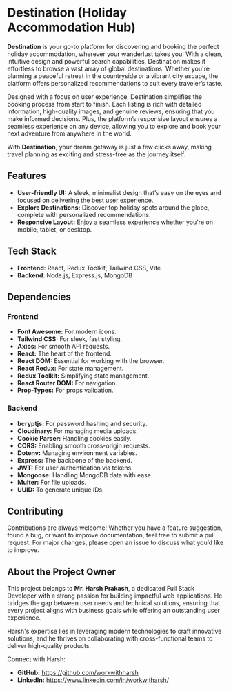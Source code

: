 # Destination (Holiday Accommodation Hub)

**Destination** is your go-to platform for discovering and booking the perfect holiday accommodation, wherever your wanderlust takes you. With a clean, intuitive design and powerful search capabilities, Destination makes it effortless to browse a vast array of global destinations. Whether you're planning a peaceful retreat in the countryside or a vibrant city escape, the platform offers personalized recommendations to suit every traveler’s taste.

Designed with a focus on user experience, Destination simplifies the booking process from start to finish. Each listing is rich with detailed information, high-quality images, and genuine reviews, ensuring that you make informed decisions. Plus, the platform’s responsive layout ensures a seamless experience on any device, allowing you to explore and book your next adventure from anywhere in the world.

With **Destination**, your dream getaway is just a few clicks away, making travel planning as exciting and stress-free as the journey itself.

## Features

- **User-friendly UI:** A sleek, minimalist design that’s easy on the eyes and focused on delivering the best user experience.
- **Explore Destinations:** Discover top holiday spots around the globe, complete with personalized recommendations.
- **Responsive Layout:** Enjoy a seamless experience whether you're on mobile, tablet, or desktop.

## Tech Stack

- **Frontend**: React, Redux Toolkit, Tailwind CSS, Vite
- **Backend**: Node.js, Express.js, MongoDB

## Dependencies

### Frontend

- **Font Awesome:** For modern icons.
- **Tailwind CSS:** For sleek, fast styling.
- **Axios:** For smooth API requests.
- **React:** The heart of the frontend.
- **React DOM:** Essential for working with the browser.
- **React Redux:** For state management.
- **Redux Toolkit:** Simplifying state management.
- **React Router DOM:** For navigation.
- **Prop-Types:** For props validation.

### Backend

- **bcryptjs:** For password hashing and security.
- **Cloudinary:** For managing media uploads.
- **Cookie Parser:** Handling cookies easily.
- **CORS:** Enabling smooth cross-origin requests.
- **Dotenv:** Managing environment variables.
- **Express:** The backbone of the backend.
- **JWT:** For user authentication via tokens.
- **Mongoose:** Handling MongoDB data with ease.
- **Multer:** For file uploads.
- **UUID:** To generate unique IDs.

## Contributing

Contributions are always welcome! Whether you have a feature suggestion, found a bug, or want to improve documentation, feel free to submit a pull request. For major changes, please open an issue to discuss what you’d like to improve.

## About the Project Owner

This project belongs to **Mr. Harsh Prakash**, a dedicated Full Stack Developer with a strong passion for building impactful web applications. He bridges the gap between user needs and technical solutions, ensuring that every project aligns with business goals while offering an outstanding user experience.

Harsh's expertise lies in leveraging modern technologies to craft innovative solutions, and he thrives on collaborating with cross-functional teams to deliver high-quality products.

Connect with Harsh:

- **GitHub:** https://github.com/workwithharsh
- **LinkedIn:** https://www.linkedin.com/in/workwitharsh/
